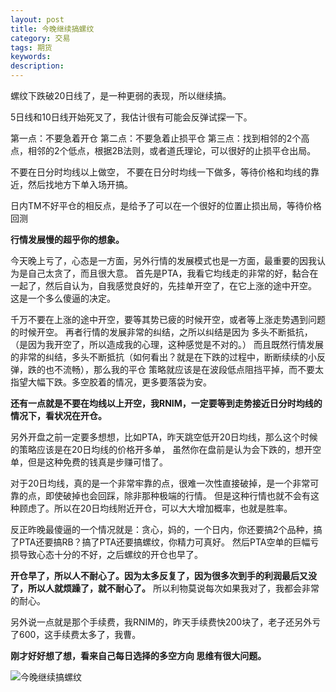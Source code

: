 ```yaml
---
layout: post
title: 今晚继续搞螺纹
category: 交易
tags: 期货
keywords: 
description: 
---
```



螺纹下跌破20日线了，是一种更弱的表现，所以继续搞。

5日线和10日线开始死叉了，我估计很有可能会反弹试探一下。


第一点：不要急着开仓
第二点：不要急着止损平仓
第三点：找到相邻的2个高点，相邻的2个低点，根据2B法则，或者道氏理论，可以很好的止损平仓出局。

不要在日分时均线以上做空，
不要在日分时均线一下做多，等待价格和均线的靠近，然后找地方下单入场开搞。

日内TM不好平仓的相反点，是给予了可以在一个很好的位置止损出局，等待价格回测

**行情发展慢的超乎你的想象。**


今天晚上亏了，心态是一方面，另外行情的发展模式也是一方面，最重要的因我认为是自己太贪了，而且很大意。
首先是PTA，我看它均线走的非常的好，黏合在一起了，然后自认为，自我感觉良好的，先挂单开空了，在它上涨的途中开空。
这是一个多么傻逼的决定。

千万不要在上涨的途中开空，要等其势已疲的时候开空，或者等上涨走势遇到问题的时候开空。
再者行情的发展非常的纠结，之所以纠结是因为 多头不断抵抗，（是因为我开空了，所以造成我的心理，这种感觉是不对的。）
而且既然行情发展的非常的纠结，多头不断抵抗（如何看出？就是在下跌的过程中，断断续续的小反弹，跌的也不流畅），那么我的平仓
策略就应该是在波段低点阻挡平掉，而不要太指望大幅下跌。多空胶着的情况，更多要落袋为安。

**还有一点就是不要在均线以上开空，我RNIM，一定要等到走势接近日分时均线的情况下，看状况在开仓。**

另外开盘之前一定要多想想，比如PTA，昨天跳空低开20日均线，那么这个时候的策略应该是在20日均线的价格开多单，
虽然你在盘前是认为会下跌的，想开空单，但是这种免费的钱真是步赚可惜了。

对于20日均线，真的是一个非常牢靠的点，很难一次性直接破掉，是一个非常可靠的点，即使破掉也会回踩，除非那种极端的行情。
但是这种行情也就不会有这种顾虑了。所以在20日均线附近开仓，可以大大增加概率，也就是胜率。

反正昨晚最傻逼的一个情况就是：贪心，妈的，一个日内，你还要搞2个品种，搞了PTA还要搞RB？搞了PTA还要搞螺纹，你精力可真好。
然后PTA空单的巨幅亏损导致心态十分的不好，之后螺纹的开仓也早了。

**开仓早了，所以人不耐心了。因为太多反复了，因为很多次到手的利润最后又没了，所以人就烦躁了，就不耐心了。**
所以利物莫说每次如果我对了，我都会非常的耐心。

另外说一点就是那个手续费，我RNIM的，昨天手续费快200块了，老子还另外亏了600，这手续费太多了，我曹。



**刚才好好想了想，看来自己每日选择的多空方向 思维有很大问题。**

![今晚继续搞螺纹](http://7xnlfe.com1.z0.glb.clouddn.com/2016-03-15-Fuck-RB-Continue.png "今晚继续搞螺纹")


